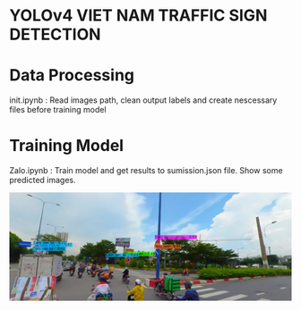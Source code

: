 # YOLOv4 VIET NAM TRAFFIC SIGN DETECTION 

# Data Processing
  
  init.ipynb : Read images path, clean output labels and create nescessary files before training model

# Training Model

 Zalo.ipynb : Train model and get results to sumission.json file. Show some predicted images. 
 
 ![alt text](https://github.com/congdaoduy298/darknet/blob/master/predictions.jpg?raw=true)
